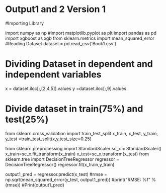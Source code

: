 # Output1 and 2 Version 1

#Importing Library

import numpy as np
#import matplotlib.pyplot as plt
import pandas as pd
import xgboost as xgb
from sklearn.metrics import mean_squared_error
#Reading Dataset
dataset = pd.read_csv('Book1.csv')

# Dividing Dataset in dependent and independent variables
x = dataset.iloc[:,[2,4,5]].values
y =dataset.iloc[:,9].values

# Divide dataset in train(75%) and test(25%)
from sklearn.cross_validation import train_test_split
x_train, x_test, y_train, y_test =train_test_split(x,y,test_size=0.25)

from sklearn.preprocessing import StandardScaler
sc_x = StandardScaler()
x_train=sc_x.fit_transform(x_train)
x_test=sc_x.transform(x_test)
from sklearn.tree import DecisionTreeRegressor
regressor = DecisionTreeRegressor()
regressor.fit(x_train,y_train)

output1_pred = regressor.predict(x_test)
#rmse = np.sqrt(mean_squared_error(y_test, output1_pred))
#print("RMSE: %f" % (rmse))
#Print(output1_pred)
